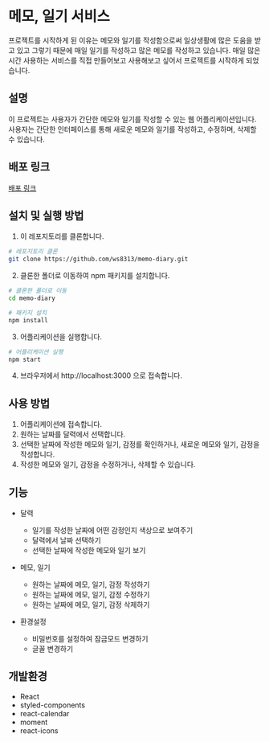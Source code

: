 # 메모, 일기 서비스

프로젝트를 시작하게 된 이유는 메모와 일기를 작성함으로써 일상생활에 많은 도움을 받고 있고 그렇기 때문에 매일 일기를 작성하고 많은 메모를 작성하고 있습니다. 매일 많은 시간 사용하는 서비스를 직접 만들어보고 사용해보고 싶어서 프로젝트를 시작하게 되었습니다.

## 설명

이 프로젝트는 사용자가 간단한 메모와 일기를 작성할 수 있는 웹 어플리케이션입니다. 사용자는 간단한 인터페이스를 통해 새로운 메모와 일기를 작성하고, 수정하며, 삭제할 수 있습니다.

## 배포 링크

[배포 링크](https://memo-diary.netlify.app/)

## 설치 및 실행 방법

1. 이 레포지토리를 클론합니다.

```bash
# 레포지토리 클론
git clone https://github.com/ws8313/memo-diary.git
```

2. 클론한 폴더로 이동하여 npm 패키지를 설치합니다.

```bash
# 클론한 폴더로 이동
cd memo-diary

# 패키지 설치
npm install
```

3. 어플리케이션을 실행합니다.

```bash
# 어플리케이션 실행
npm start
```

4. 브라우저에서 http://localhost:3000 으로 접속합니다.

## 사용 방법

1. 어플리케이션에 접속합니다.
2. 원하는 날짜를 달력에서 선택합니다.
3. 선택한 날짜에 작성한 메모와 일기, 감정를 확인하거나, 새로운 메모와 일기, 감정을 작성합니다.
4. 작성한 메모와 일기, 감정을 수정하거나, 삭제할 수 있습니다.

## 기능

- 달력

  - 일기를 작성한 날짜에 어떤 감정인지 색상으로 보여주기
  - 달력에서 날짜 선택하기
  - 선택한 날짜에 작성한 메모와 일기 보기

- 메모, 일기

  - 원하는 날짜에 메모, 일기, 감정 작성하기
  - 원하는 날짜에 메모, 일기, 감정 수정하기
  - 원하는 날짜에 메모, 일기, 감정 삭제하기

- 환경설정
  - 비밀번호를 설정하여 잠금모드 변경하기
  - 글꼴 변경하기

## 개발환경

- React
- styled-components
- react-calendar
- moment
- react-icons